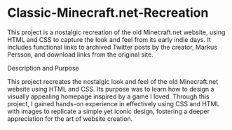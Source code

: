 # Classic-Minecraft.net-Recreation
This project is a nostalgic recreation of the old Minecraft.net website, using HTML and CSS to capture the look and feel from its early indie days. It includes functional links to archived Twitter posts by the creator, Markus Persson, and download links from the original site.

Description and Purpose

This project recreates the nostalgic look and feel of the old Minecraft.net website using HTML and CSS. Its purpose was to learn how to design a visually appealing homepage inspired by a game I loved. Through this project, I gained hands-on experience in effectively using CSS and HTML with images to replicate a simple yet iconic design, fostering a deeper appreciation for the art of website creation.
